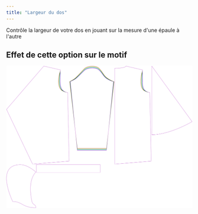 ```yaml
---
title: "Largeur du dos"
---
```


Contrôle la largeur de votre dos en jouant sur la mesure d'une épaule à l'autre

## Effet de cette option sur le motif

![Cette image montre l'effet de cette option en superposant plusieurs variantes qui ont une valeur différente pour cette option](yuri_acrossbackfactor_sample.svg "Effet de cette option sur le motif")
